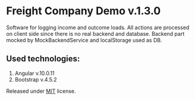Freight Company Demo v.1.3.0
============================

Software for logging income and outcome loads. All actions are processed on client side since there is no real backend and database. Backend part mocked by MockBackendService and localStorage used as DB.

Used technologies:
------------------
1. Angular v.10.0.11
1. Bootstrap v.4.5.2

Released under [MIT](https://github.com/andrey1hub/freight-company-demo/blob/master/LICENSE.md) license.
